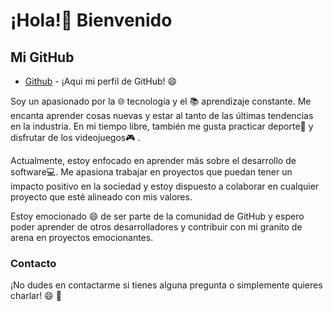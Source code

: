 # ¡Hola!👋 Bienvenido

## Mi GitHub
- [Github] - ¡Aqui mi perfil de GitHub! 😄

Soy un apasionado por la 🌐 tecnología y el 📚 aprendizaje constante. Me encanta aprender cosas nuevas y estar al tanto de las últimas tendencias en la industria. En mi tiempo libre, también me gusta practicar deporte🏀 y disfrutar de los videojuegos🎮 .

Actualmente, estoy enfocado en aprender más sobre el desarrollo de software💻. Me apasiona trabajar en proyectos que puedan tener un impacto positivo en la sociedad y estoy dispuesto a colaborar en cualquier proyecto que esté alineado con mis valores.

Estoy emocionado 😄 de ser parte de la comunidad de GitHub y espero poder aprender de otros desarrolladores y contribuir con mi granito de arena en proyectos emocionantes.

### Contacto 
¡No dudes en contactarme si tienes alguna pregunta o simplemente quieres charlar! 😄 📩 


[Github]:<https://github.com/JorgeJhan>